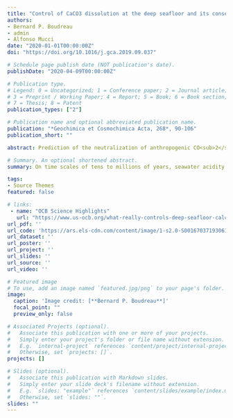 ```yaml
---
title: "Control of CaCO3 dissolution at the deep seafloor and its consequences"
authors:
- Bernard P. Boudreau
- admin
- Alfonso Mucci
date: "2020-01-01T00:00:00Z"
doi: "https://doi.org/10.1016/j.gca.2019.09.037"

# Schedule page publish date (NOT publication's date).
publishDate: "2020-04-09T00:00:00Z"

# Publication type.
# Legend: 0 = Uncategorized; 1 = Conference paper; 2 = Journal article;
# 3 = Preprint / Working Paper; 4 = Report; 5 = Book; 6 = Book section;
# 7 = Thesis; 8 = Patent
publication_types: ["2"]

# Publication name and optional abbreviated publication name.
publication: "*Geochimica et Cosmochimica Acta, 268*, 90-106"
publication_short: ""

abstract: Prediction of the neutralization of anthropogenic CO<sub>2</sub> in the oceans and the interpretation of the calcite record preserved in deep-sea sediments requires the use of the correct kinetics for calcite dissolution. Dissolution rate information from suspended calcite-grain experiments consistently indicates a high-order nonlinear dependence on undersaturation, with a well-defined rate constant. Conversely, stirred-chamber and rotating-disc dissolution experiments consistently indicate linear kinetics of dissolution and a strong dependence on the fluid flow velocity. Here, we resolve these seeming incongruities and establish reliably the kinetic controls on deep-sea calcite dissolution. By equating the carbonate-ion flux from a dissolving calcite bed, governed by laboratory-based nonlinear kinetics, to the flux across typical diffusive boundary layers (DBL) at the seafloor, we show that the net flux is influenced both by boundary layer and bed processes, but that flux is strongly dominated by the rate of diffusion through the DBL. Furthermore, coupling that calculation to an equation for the calcite content of the seafloor, we show that a DBL-transport dominated model predicts lysoclines adeptly, i.e., CaCO<sub>3</sub> vs ocean depth profiles, observed across the oceans. Conversely, a model with only sediment-side processes fails to predict lysoclines in all tested regions. Consequently, the past practice of arbitrarily altering the calcite-dissolution rate constant to allow sediment-side only models to fit calcite profiles constitutes confirmation bias. From these results, we hypothesize that the reason suspended-grain experiments and bed experiments yield different reaction orders is that dissolution rates of individual grains in a bed are fast enough to maintain porewaters at or close to saturation, so that the exact reaction order cannot be measured accurately and dissolution appears to be linear. Finally, we provide a further test of DBL-transport dominated calcite dissolution by successfully predicting, not fitting, the in-situ pH profiles observed at four stations reported in the literature.

# Summary. An optional shortened abstract.
summary: On time scales of tens to millions of years, seawater acidity is primarily controlled by biogenic calcite (CaCO<sub>3</sub>) dissolution on the seafloor. Our quantitative understanding of future oceanic pH and carbonate system chemistry requires knowledge of what controls this dissolution. The authors have reconciled these divergent experimental results through an equation for the mass balance of the carbonate ion at the sediment-water interface (SWI), which equates the rate of production of that ion via dissolution and its diffusion in sediment porewaters to the transport across the diffusive sublayer (DBL) at the SWI.

tags:
- Source Themes
featured: false

# links:
 - name: "OCB Science Highlights"
   url: "https://www.us-ocb.org/what-really-controls-deep-seafloor-calcite-dissolution/"
url_pdf: ''
url_code: 'https://ars.els-cdn.com/content/image/1-s2.0-S0016703719306155-mmc2.pdf'
url_dataset: ''
url_poster: ''
url_project: ''
url_slides: ''
url_source: ''
url_video: ''

# Featured image
# To use, add an image named `featured.jpg/png` to your page's folder. 
image:
  caption: 'Image credit: [**Bernard P. Boudreau**]'
  focal_point: ""
  preview_only: false

# Associated Projects (optional).
#   Associate this publication with one or more of your projects.
#   Simply enter your project's folder or file name without extension.
#   E.g. `internal-project` references `content/project/internal-project/index.md`.
#   Otherwise, set `projects: []`.
projects: []

# Slides (optional).
#   Associate this publication with Markdown slides.
#   Simply enter your slide deck's filename without extension.
#   E.g. `slides: "example"` references `content/slides/example/index.md`.
#   Otherwise, set `slides: ""`.
slides: ""
---
```

